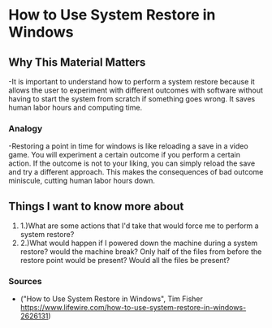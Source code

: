 # How to Use System Restore in Windows
## Why This Material Matters
-It is important to understand how to perform a system restore because it allows the user to experiment with different outcomes with software without having to start the system from scratch if something goes wrong. It saves human labor hours and computing time.
### Analogy
-Restoring a point in time for windows is like reloading a save in a video game. You will experiment a certain outcome if you perform a certain action. If the outcome is not to your liking, you can simply reload the save and try a different approach. This makes the consequences of bad outcome miniscule, cutting human labor hours down. 
## Things I want to know more about
1. 1.)What are some actions that I'd take that would force me to perform a system restore?
2. 2.)What would happen if I powered down the machine during a system restore? would the machine break? Only half of the files from before the restore point would be present? Would all the files be present?
### Sources
- ("How to Use System Restore in Windows", Tim Fisher https://www.lifewire.com/how-to-use-system-restore-in-windows-2626131)
